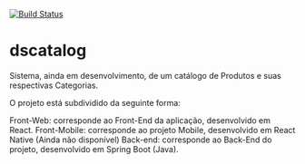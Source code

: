 [![Build Status](https://travis-ci.org/luperciofferraz/dscatalog.svg?branch=main)](https://travis-ci.org/luperciofferraz/dscatalog)

# dscatalog

Sistema, ainda em desenvolvimento, de um catálogo de Produtos e suas respectivas Categorias.

O projeto está subdividido da seguinte forma:

Front-Web: corresponde ao Front-End da aplicação, desenvolvido em React.
Front-Mobile: corresponde ao projeto Mobile, desenvolvido em React Native (Ainda não disponível)
Back-end: corresponde ao Back-End do projeto, desenvolvido em Spring Boot (Java).


